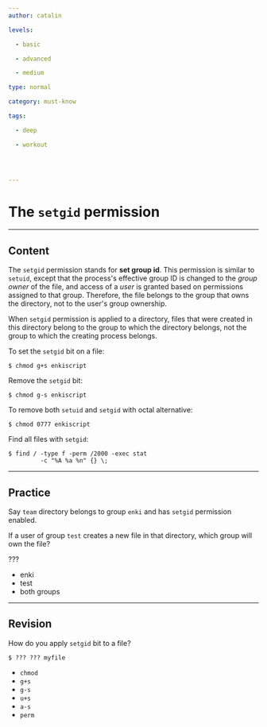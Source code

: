 ```yaml
---
author: catalin

levels:

  - basic

  - advanced

  - medium

type: normal

category: must-know

tags:

  - deep

  - workout




---
```


# The `setgid` permission

---

## Content

The `setgid` permission stands for **set group id**. This permission is similar to `setuid`, except that the process's effective group ID is changed to the _group owner_ of the file, and access of a _user_ is granted based on permissions assigned to that group. Therefore, the file belongs to the group that owns the directory, not to the user's group ownership.

When `setgid` permission is applied to a directory, files that were created in this directory belong to the group to which the directory belongs, not the group to which the creating process belongs.

To set the `setgid` bit on a file:

```
$ chmod g+s enkiscript
```

Remove the `setgid` bit:

```
$ chmod g-s enkiscript
```

To remove both `setuid` and `setgid` with octal alternative:

```
$ chmod 0777 enkiscript
```

Find all files with `setgid`:

```
$ find / -type f -perm /2000 -exec stat
         -c "%A %a %n" {} \;
```

---

## Practice

Say `team` directory belongs to group `enki` and has `setgid` permission enabled.

If a user of group `test` creates a new file in that directory, which group will own the file?

???

- enki
- test
- both groups

---

## Revision

How do you apply `setgid` bit to a file?

```
$ ??? ??? myfile
```

- `chmod`
- `g+s`
- `g-s`
- `u+s`
- `a-s`
- `perm`

